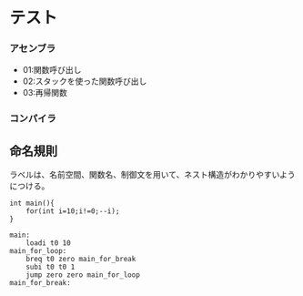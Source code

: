 # テスト

### アセンブラ

- 01:関数呼び出し
- 02:スタックを使った関数呼び出し
- 03:再帰関数

### コンパイラ

## 命名規則

ラベルは、名前空間、関数名、制御文を用いて、ネスト構造がわかりやすいようにつける。

```C:
int main(){
    for(int i=10;i!=0;--i);
}
```

```rkasm:
main:
    loadi t0 10
main_for_loop:
    breq t0 zero main_for_break
    subi t0 t0 1
    jump zero zero main_for_loop
main_for_break:
```
